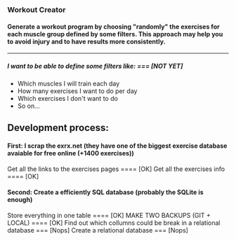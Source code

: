 ### Workout Creator
#### Generate a workout program by choosing "randomly" the exercises for each muscle group defined by some filters. This approach may help you to avoid injury and to have results more consistently.
-------------

##### I want to be able to define some filters like: === [NOT YET]
* Which muscles I will train each day 
* How many exercises I want to do per day
* Which exercises I don't want to do
* So on...

## Development process:

#### First: I scrap the exrx.net (they have one of the biggest exercise database avaiable for free online (+1400 exercises))
Get all the links to the exercises pages ==== [OK]
Get all the exercises info ==== [OK]

#### Second: Create a efficiently SQL database (probably the SQLite is enough)
Store everything in one table ==== [OK]
MAKE TWO BACKUPS (GIT + LOCAL) ==== [OK]
Find out which collumns could be break in a relational database === [Nops]
Create a relational database === [Nops]